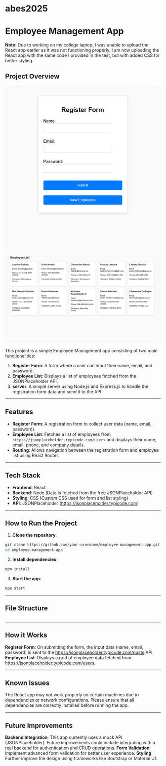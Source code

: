 # abes2025

# Employee Management App

**Note**: Due to working on my college laptop, I was unable to upload the React app earlier as it was not functioning properly. I am now uploading the React app with the same code I provided in the test, but with added CSS for better styling.

## Project Overview

![alt text](image.png)
![alt text](image-1.png)

This project is a simple Employee Management app consisting of two main functionalities:

1. **Register Form**: A form where a user can input their name, email, and password.
2. **Employee List**: Displays a list of employees fetched from the JSONPlaceholder API.
3. **server**: A simple server using Node.js and Express.js to handle the registration form data and send it to the API.
---

## Features

- **Register Form**: A registration form to collect user data (name, email, password).
- **Employee List**: Fetches a list of employees from `https://jsonplaceholder.typicode.com/users` and displays their name, email, phone, and company details.
- **Routing**: Allows navigation between the registration form and employee list using React Router.

---

## Tech Stack

- **Frontend**: React
- **Backend**: Node (Data is fetched from the free JSONPlaceholder API)
- **Styling**: CSS (Custom CSS used for form and list styling)
- **API**: JSONPlaceholder (https://jsonplaceholder.typicode.com)

---

## How to Run the Project

1. **Clone the repository**:

```bash
git clone https://github.com/your-username/employee-management-app.git
cd employee-management-app

```
2. **Install dependencies**:
```bash
npm install
```
3. **Start the app**:
```bash
npm start
```
---
## File Structure
<!---BETTER_FILES_TREE-->
```
```
---
## How it Works
**Register Form**: On submitting the form, the input data (name, email, password) is sent to the https://jsonplaceholder.typicode.com/posts API.
**Employee List**: Displays a grid of employee data fetched from https://jsonplaceholder.typicode.com/users.

---
## Known Issues
The React app may not work properly on certain machines due to dependencies or network configurations. Please ensure that all dependencies are correctly installed before running the app.

---
## Future Improvements
**Backend Integration**: This app currently uses a mock API (JSONPlaceholder). Future improvements could include integrating with a real backend for authentication and CRUD operations.
**Form Validation**: Implement advanced form validation for better user experience.
**Styling**: Further improve the design using frameworks like Bootstrap or Material UI.